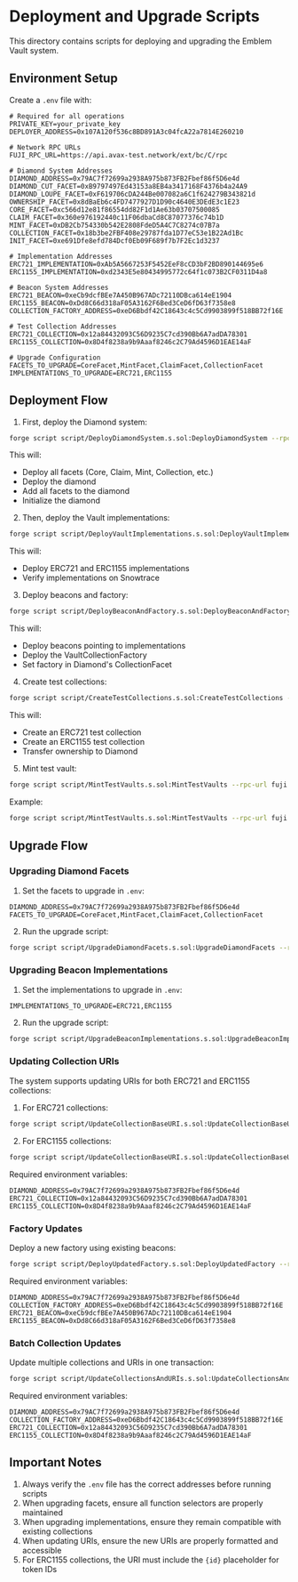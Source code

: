 # Deployment and Upgrade Scripts

This directory contains scripts for deploying and upgrading the Emblem Vault system.

## Environment Setup

Create a `.env` file with:

```env
# Required for all operations
PRIVATE_KEY=your_private_key
DEPLOYER_ADDRESS=0x107A120f536c8BD891A3c04fcA22a7814E260210

# Network RPC URLs
FUJI_RPC_URL=https://api.avax-test.network/ext/bc/C/rpc

# Diamond System Addresses
DIAMOND_ADDRESS=0x79AC7f72699a2938A975b873FB2Fbef86f5D6e4d
DIAMOND_CUT_FACET=0xB9797497Ed43153a8EB4a3417168F4376b4a24A9
DIAMOND_LOUPE_FACET=0xF619706cDA244Be007082a6C1f624279B343821d
OWNERSHIP_FACET=0x8dBaEb6c4FD7477927D1D90c4640E3DEdE3c1E23
CORE_FACET=0xc566d12e81f86554dd82F1d1Ae63b03707500085
CLAIM_FACET=0x360e976192440c11F06dbaCd8C87077376c74b1D
MINT_FACET=0xDB2Cb754330b542E2808FdeD5A4C7C8274c07B7a
COLLECTION_FACET=0x18b3be2FBF408e29787fda1D77eC53e1B22Ad1Bc
INIT_FACET=0xe691Dfe8efd784Dcf0Eb09F689f7b7F2Ec1d3237

# Implementation Addresses
ERC721_IMPLEMENTATION=0xAb5A5667253F5452EeF8cCD3bF2BD890144695e6
ERC1155_IMPLEMENTATION=0xd2343E5e80434995772c64f1c073B2CF0311D4a8

# Beacon System Addresses
ERC721_BEACON=0xeCb9dcfBEe7A450B967ADc72110DBca614eE1904
ERC1155_BEACON=0xDd8C66d318aF05A3162F6Bed3CeD6fD63f7358e8
COLLECTION_FACTORY_ADDRESS=0xeD6Bbdf42C18643c4c5Cd9903899f518BB72f16E

# Test Collection Addresses
ERC721_COLLECTION=0x12a84432093C56D9235C7cd390Bb6A7adDA78301
ERC1155_COLLECTION=0x8D4f8238a9b9Aaaf8246c2C79Ad4596D1EAE14aF

# Upgrade Configuration
FACETS_TO_UPGRADE=CoreFacet,MintFacet,ClaimFacet,CollectionFacet
IMPLEMENTATIONS_TO_UPGRADE=ERC721,ERC1155
```

## Deployment Flow

1. First, deploy the Diamond system:

```bash
forge script script/DeployDiamondSystem.s.sol:DeployDiamondSystem --rpc-url fuji --broadcast --verify --slow -vvvv
```

This will:

- Deploy all facets (Core, Claim, Mint, Collection, etc.)
- Deploy the diamond
- Add all facets to the diamond
- Initialize the diamond

2. Then, deploy the Vault implementations:

```bash
forge script script/DeployVaultImplementations.s.sol:DeployVaultImplementations --rpc-url fuji --broadcast --verify --slow -vvvv
```

This will:

- Deploy ERC721 and ERC1155 implementations
- Verify implementations on Snowtrace

3. Deploy beacons and factory:

```bash
forge script script/DeployBeaconAndFactory.s.sol:DeployBeaconAndFactory --rpc-url fuji --broadcast --verify --slow -vvvv
```

This will:

- Deploy beacons pointing to implementations
- Deploy the VaultCollectionFactory
- Set factory in Diamond's CollectionFacet

4. Create test collections:

```bash
forge script script/CreateTestCollections.s.sol:CreateTestCollections --rpc-url fuji --broadcast --verify --slow -vvvv
```

This will:

- Create an ERC721 test collection
- Create an ERC1155 test collection
- Transfer ownership to Diamond

5. Mint test vault:

```bash
forge script script/MintTestVaults.s.sol:MintTestVaults --rpc-url fuji --broadcast --verify --slow -vvvv --sig "mintEmptyVault(address,uint256)" <collection_address> <token_id>
```

Example:

```bash
forge script script/MintTestVaults.s.sol:MintTestVaults --rpc-url fuji --broadcast --verify --slow -vvvv --sig "mintEmptyVault(address,uint256)" 0x12a84432093C56D9235C7cd390Bb6A7adDA78301 1
```

## Upgrade Flow

### Upgrading Diamond Facets

1. Set the facets to upgrade in `.env`:

```env
DIAMOND_ADDRESS=0x79AC7f72699a2938A975b873FB2Fbef86f5D6e4d
FACETS_TO_UPGRADE=CoreFacet,MintFacet,ClaimFacet,CollectionFacet
```

2. Run the upgrade script:

```bash
forge script script/UpgradeDiamondFacets.s.sol:UpgradeDiamondFacets --rpc-url fuji --broadcast --verify --slow -vvvv
```

### Upgrading Beacon Implementations

1. Set the implementations to upgrade in `.env`:

```env
IMPLEMENTATIONS_TO_UPGRADE=ERC721,ERC1155
```

2. Run the upgrade script:

```bash
forge script script/UpgradeBeaconImplementations.s.sol:UpgradeBeaconImplementations --rpc-url fuji --broadcast --verify --slow -vvvv
```

### Updating Collection URIs

The system supports updating URIs for both ERC721 and ERC1155 collections:

1. For ERC721 collections:

```bash
forge script script/UpdateCollectionBaseURI.s.sol:UpdateCollectionBaseURI --rpc-url fuji --broadcast --verify --slow -vvvv --sig "run(address,string,uint8)" 0x12a84432093C56D9235C7cd390Bb6A7adDA78301 "https://api.emblem.finance/erc721/metadata/" 1
```

2. For ERC1155 collections:

```bash
forge script script/UpdateCollectionBaseURI.s.sol:UpdateCollectionBaseURI --rpc-url fuji --broadcast --verify --slow -vvvv --sig "run(address,string,uint8)" 0x8D4f8238a9b9Aaaf8246c2C79Ad4596D1EAE14aF "https://api.emblem.finance/erc1155/metadata/{id}.json" 2
```

Required environment variables:

```env
DIAMOND_ADDRESS=0x79AC7f72699a2938A975b873FB2Fbef86f5D6e4d
ERC721_COLLECTION=0x12a84432093C56D9235C7cd390Bb6A7adDA78301
ERC1155_COLLECTION=0x8D4f8238a9b9Aaaf8246c2C79Ad4596D1EAE14aF
```

### Factory Updates

Deploy a new factory using existing beacons:

```bash
forge script script/DeployUpdatedFactory.s.sol:DeployUpdatedFactory --rpc-url fuji --broadcast --verify --slow -vvvv
```

Required environment variables:

```env
DIAMOND_ADDRESS=0x79AC7f72699a2938A975b873FB2Fbef86f5D6e4d
COLLECTION_FACTORY_ADDRESS=0xeD6Bbdf42C18643c4c5Cd9903899f518BB72f16E
ERC721_BEACON=0xeCb9dcfBEe7A450B967ADc72110DBca614eE1904
ERC1155_BEACON=0xDd8C66d318aF05A3162F6Bed3CeD6fD63f7358e8
```

### Batch Collection Updates

Update multiple collections and URIs in one transaction:

```bash
forge script script/UpdateCollectionsAndURIs.s.sol:UpdateCollectionsAndURIs --rpc-url fuji --broadcast --verify --slow -vvvv
```

Required environment variables:

```env
DIAMOND_ADDRESS=0x79AC7f72699a2938A975b873FB2Fbef86f5D6e4d
COLLECTION_FACTORY_ADDRESS=0xeD6Bbdf42C18643c4c5Cd9903899f518BB72f16E
ERC721_COLLECTION=0x12a84432093C56D9235C7cd390Bb6A7adDA78301
ERC1155_COLLECTION=0x8D4f8238a9b9Aaaf8246c2C79Ad4596D1EAE14aF
```

## Important Notes

1. Always verify the `.env` file has the correct addresses before running scripts
2. When upgrading facets, ensure all function selectors are properly maintained
3. When upgrading implementations, ensure they remain compatible with existing collections
4. When updating URIs, ensure the new URIs are properly formatted and accessible
5. For ERC1155 collections, the URI must include the `{id}` placeholder for token IDs
